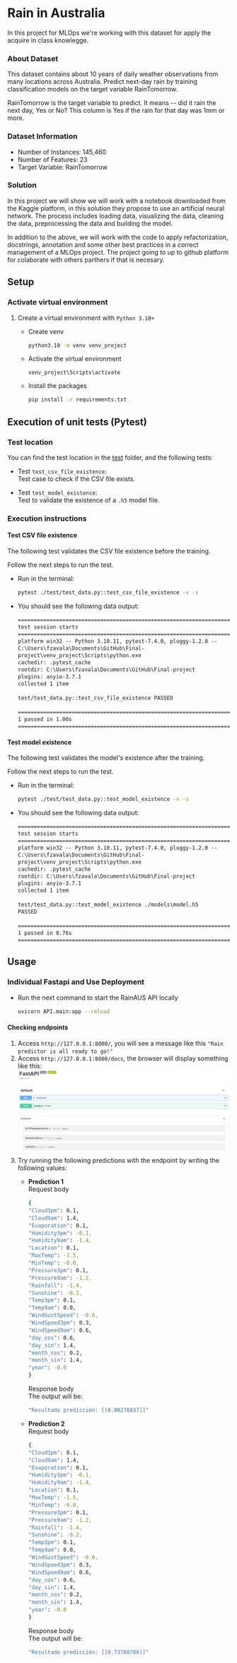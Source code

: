 # Rain in Australia
In this project for MLOps we're working with this dataset for apply the acquire in class knowlegge.

### About Dataset
This dataset contains about 10 years of daily weather observations from many locations across Australia. Predict next-day rain by training classification models on the target variable RainTomorrow.

RainTomorrow is the target variable to predict. It means -- did it rain the next day, Yes or No? This column is Yes if the rain for that day was 1mm or more.

### Dataset Information
- Number of Instances: 145,460
- Number of Features: 23
- Target Variable: RainTomorrow

### Solution
In this project we will show we will work with a notebook downloaded from the Kaggle platform, in this solution they propose to use an artificial neural network. The process includes loading data, visualizing the data, cleaning the data, preprocessing the data and building the model.

In addition to the above, we will work with the code to apply refactorization, docstrings, annotation and some other best practices in a correct management of a MLOps project. The project going to up to github platform for colaborate with others parthers if that is necesary.


## Setup
### Activate virtual environment
1. Create a virtual environment with `Python 3.10+`
    * Create venv
        ```bash
        python3.10 -m venv venv_project
        ```

    * Activate the virtual environment
        ```
        venv_project\Scripts\activate
        ```
    * Install the packages
        ```bash
        pip install -r requirements.txt
        ```

## Execution of unit tests (Pytest)

### Test location

You can find the test location in the [test](test) folder, and the following tests:

* Test `test_csv_file_existence`:  
Test case to check if the CSV file exists.

* Test `test_model_existence`:  
Test to validate the existence of a `.h5` model file.

### Execution instructions

#### Test CSV file existence

The following test validates the CSV file existence before the training.

Follow the next steps to run the test.
* Run in the terminal:

    ```bash
    pytest ./test/test_data.py::test_csv_file_existence -v -s
    ```
* You should see the following data output:
    ```pytest
    ================================================================================================ test session starts =================================================================================================
    platform win32 -- Python 3.10.11, pytest-7.4.0, pluggy-1.2.0 -- C:\Users\fzavala\Documents\GitHub\Final-project\venv_project\Scripts\python.exe
    cachedir: .pytest_cache
    rootdir: C:\Users\fzavala\Documents\GitHub\Final-project
    plugins: anyio-3.7.1
    collected 1 item

    test/test_data.py::test_csv_file_existence PASSED

    ================================================================================================= 1 passed in 1.00s ==================================================================================================
    ```

#### Test model existence

The following test validates the model's existence after the training.

Follow the next steps to run the test.
* Run in the terminal:

    ```bash
    pytest ./test/test_data.py::test_model_existence -v -s
    ```

* You should see the following data output:
    ```pytest
    ================================================================================================ test session starts =================================================================================================
    platform win32 -- Python 3.10.11, pytest-7.4.0, pluggy-1.2.0 -- C:\Users\fzavala\Documents\GitHub\Final-project\venv_project\Scripts\python.exe
    cachedir: .pytest_cache
    rootdir: C:\Users\fzavala\Documents\GitHub\Final-project
    plugins: anyio-3.7.1
    collected 1 item

    test/test_data.py::test_model_existence ./models\model.h5
    PASSED

    ================================================================================================= 1 passed in 0.76s ==================================================================================================
    ```

## Usage

### Individual Fastapi and Use Deployment

* Run the next command to start the RainAUS API locally

    ```bash
    uvicorn API.main:app --reload
    ```

#### Checking endpoints

1. Access `http://127.0.0.1:8000/`, you will see a message like this `"Rain predictor is all ready to go!"`
2. Access `http://127.0.0.1:8000/docs`, the browser will display something like this:
![FastAPI Docs](docs\img\FastAPI.PNG)
3. Try running the following predictions with the endpoint by writing the following values:
    * **Prediction 1**  
        Request body

        ```bash
        {
        "Cloud3pm": 0.1,
        "Cloud9am": 1.4,
        "Evaporation": 0.1,
        "Humidity3pm": -0.1,
        "Humidity9am": -1.4,
        "Location": 0.1,
        "MaxTemp": -1.5,
        "MinTemp": -0.0,
        "Pressure3pm": 0.1,
        "Pressure9am": -1.2,
        "Rainfall": -1.4,
        "Sunshine": -0.2,
        "Temp3pm": 0.1,
        "Temp9am": 0.0,
        "WindGustSpeed": -0.0,
        "WindSpeed3pm": 0.3,
        "WindSpeed9am": 0.6,
        "day_cos": 0.6,
        "day_sin": 1.4,
        "month_cos": 0.2,
        "month_sin": 1.4,
        "year": -0.0
        }
        ```

        Response body         
        The output will be:
        ```bash
        "Resultado predicción: [[0.00278837]]"
        ```


    * **Prediction 2**  
        Request body

        ```bash
        {
        "Cloud3pm": 0.1,
        "Cloud9am": 1.4,
        "Evaporation": 0.1,
        "Humidity3pm": -0.1,
        "Humidity9am": -1.4,
        "Location": 0.1,
        "MaxTemp": -1.5,
        "MinTemp": -0.0,
        "Pressure3pm": 0.1,
        "Pressure9am": -1.2,
        "Rainfall": -1.4,
        "Sunshine": -0.2,
        "Temp3pm": 0.1,
        "Temp9am": 0.0,
        "WindGustSpeed": -0.0,
        "WindSpeed3pm": 0.3,
        "WindSpeed9am": 0.6,
        "day_cos": 0.6,
        "day_sin": 1.4,
        "month_cos": 0.2,
        "month_sin": 1.4,
        "year": -0.0
        }
        ```

        Response body         
        The output will be:
        ```bash
        "Resultado predicción: [[0.73788786]]"
        ```
